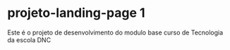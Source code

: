 # projeto-landing-page 1
Este é o projeto de desenvolvimento do modulo base curso de Tecnologia da escola DNC
